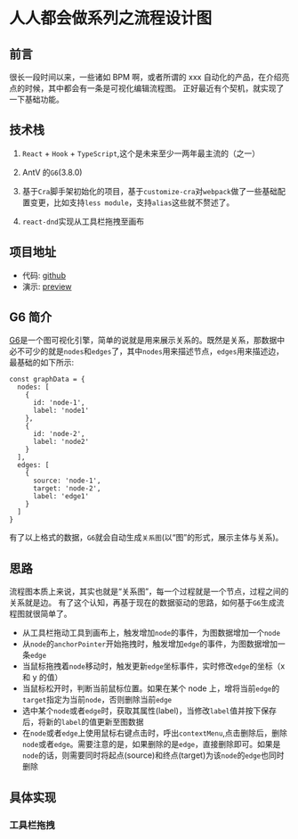 # 人人都会做系列之流程设计图

## 前言

很长一段时间以来，一些诸如 BPM 啊，或者所谓的 xxx 自动化的产品，在介绍亮点的时候，其中都会有一条是可视化编辑流程图。
正好最近有个契机，就实现了一下基础功能。

## 技术栈

1. `React` + `Hook` + `TypeScript`,这个是未来至少一两年最主流的（之一）

2. AntV 的`G6`(3.8.0)

3. 基于`Cra`脚手架初始化的项目，基于`customize-cra`对`webpack`做了一些基础配置变更，比如支持`less module`，支持`alias`这些就不赘述了。

4. `react-dnd`实现从工具栏拖拽至画布

## 项目地址

- 代码: [github](https://github.com/lz82/g6-editor)
- 演示: [preview](https://github.com/lz82/g6-editor)

## G6 简介

[G6](https://antv-g6.gitee.io/zh/docs/manual/introduction)是一个图可视化引擎，简单的说就是用来展示关系的。既然是关系，那数据中必不可少的就是`nodes`和`edges`了，其中`nodes`用来描述节点，`edges`用来描述边，最基础的如下所示:

```javasrcipt
const graphData = {
  nodes: [
    {
      id: 'node-1',
      label: 'node1'
    },
    {
      id: 'node-2',
      label: 'node2'
    }
  ],
  edges: [
    {
      source: 'node-1',
      target: 'node-2',
      label: 'edge1'
    }
  ]
}

```

有了以上格式的数据，`G6`就会自动生成`关系图`(以“图”的形式，展示主体与关系)。

## 思路

流程图本质上来说，其实也就是“关系图”，每一个过程就是一个节点，过程之间的关系就是边。
有了这个认知，再基于现在的数据驱动的思路，如何基于`G6`生成流程图就很简单了。

- 从工具栏拖动工具到画布上，触发增加`node`的事件，为图数据增加一个`node`
- 从`node`的`anchorPointer`开始拖拽时，触发增加`edge`的事件，为图数据增加一条`edge`
- 当鼠标拖拽着`node`移动时，触发更新`edge`坐标事件，实时修改`edge`的坐标（x 和 y 的值）
- 当鼠标松开时，判断当前鼠标位置。如果在某个 node 上，增将当前`edge`的`target`指定为当前`node`，否则删除当前`edge`
- 选中某个`node`或者`edge`时，获取其属性(label)，当修改`label`值并按下保存后，将新的`label`的值更新至图数据
- 在`node`或者`edge`上使用鼠标右键点击时，呼出`contextMenu`,点击删除后，删除`node`或者`edge`。需要注意的是，如果删除的是`edge`，直接删除即可。如果是`node`的话，则需要同时将起点(source)和终点(target)为该`node`的`edge`也同时删除

## 具体实现

### 工具栏拖拽
